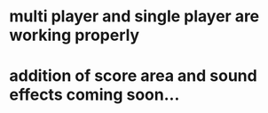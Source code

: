 # multi player and single player are working properly
# addition of score area and sound effects coming soon...
